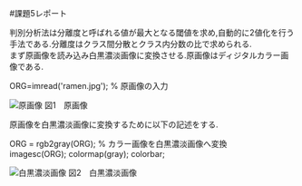 #課題5レポート

判別分析法は分離度と呼ばれる値が最大となる閾値を求め,自動的に2値化を行う手法である.分離度はクラス間分散とクラス内分数の比で求められる.  
まず原画像を読み込み白黒濃淡画像に変換させる.原画像はディジタルカラー画像である.

ORG=imread('ramen.jpg'); % 原画像の入力

![原画像](https://github.com/fujikawabata/MATLAB/blob/master/image/ramen.jpg)
図1　原画像

原画像を白黒濃淡画像に変換するために以下の記述をする.

ORG = rgb2gray(ORG); % カラー画像を白黒濃淡画像へ変換  
imagesc(ORG); colormap(gray); colorbar;

![白黒濃淡画像](https://github.com/fujikawabata/MATLAB/blob/master/image/kadai5/kadai5-1.jpg)
図2　白黒濃淡画像
